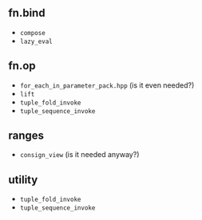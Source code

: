 ## fn.bind

* `compose`
* `lazy_eval`

## fn.op

* `for_each_in_parameter_pack.hpp` (is it even needed?)
* `lift`
* `tuple_fold_invoke`
* `tuple_sequence_invoke`

## ranges

* `consign_view` (is it needed anyway?)

## utility

* `tuple_fold_invoke`
* `tuple_sequence_invoke`
